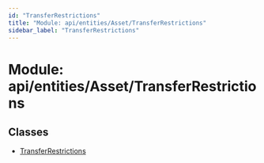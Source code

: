 ```yaml
---
id: "TransferRestrictions"
title: "Module: api/entities/Asset/TransferRestrictions"
sidebar_label: "TransferRestrictions"
---
```


# Module: api/entities/Asset/TransferRestrictions

## Classes

- [TransferRestrictions](../../../../../classes/API/Entities/Asset/TransferRestrictions/TransferRestrictions.md)
